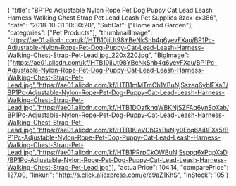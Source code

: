 {
	"title": "BP1Pc Adjustable Nylon Rope Pet Dog Puppy Cat Lead Leash Harness Walking Chest Strap Pet Lead Leash Pet Supplies 8zcx-cx386",
	"date": "2018-10-31 10:30:20",
	"SubCat": ["Home and Garden"],
	"categories": ["Pet Products"],
	"thumbnailImage": "https://ae01.alicdn.com/kf/HTB10jiUt98YBeNkSnb4q6yevFXau/BP1Pc-Adjustable-Nylon-Rope-Pet-Dog-Puppy-Cat-Lead-Leash-Harness-Walking-Chest-Strap-Pet-Lead.jpg_220x220.jpg",
	"BigImage": ["https://ae01.alicdn.com/kf/HTB10jiUt98YBeNkSnb4q6yevFXau/BP1Pc-Adjustable-Nylon-Rope-Pet-Dog-Puppy-Cat-Lead-Leash-Harness-Walking-Chest-Strap-Pet-Lead.jpg","https://ae01.alicdn.com/kf/HTB1mMTmCb1YBuNjSszeq6yblFXa3/BP1Pc-Adjustable-Nylon-Rope-Pet-Dog-Puppy-Cat-Lead-Leash-Harness-Walking-Chest-Strap-Pet-Lead.jpg","https://ae01.alicdn.com/kf/HTB1DOafknqWBKNjSZFAq6ynSpXab/BP1Pc-Adjustable-Nylon-Rope-Pet-Dog-Puppy-Cat-Lead-Leash-Harness-Walking-Chest-Strap-Pet-Lead.jpg","https://ae01.alicdn.com/kf/HTB1KIeVCbGYBuNjy0Foq6AiBFXa5/BP1Pc-Adjustable-Nylon-Rope-Pet-Dog-Puppy-Cat-Lead-Leash-Harness-Walking-Chest-Strap-Pet-Lead.jpg","https://ae01.alicdn.com/kf/HTB1PRrpCkOWBuNjSsppq6xPgpXaD/BP1Pc-Adjustable-Nylon-Rope-Pet-Dog-Puppy-Cat-Lead-Leash-Harness-Walking-Chest-Strap-Pet-Lead.jpg"],
	"actualPrice": 104.14,
	"comparePrice": 127.00,
	"linkurl": "http://s.click.aliexpress.com/e/c9aZ1KhS",
	"inStock": 105
}
